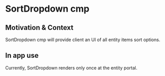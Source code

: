 # SortDropdown cmp

## Motivation & Context

SortDropdown cmp will provide client an UI of all entity items sort options.

## In app use

Currently, SortDropdown renders only once at the entity portal.
